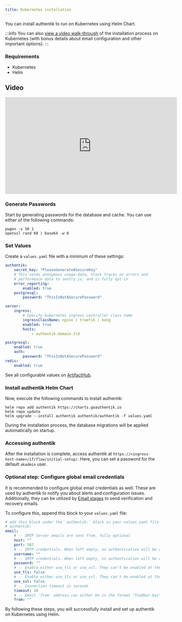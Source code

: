 ```yaml
---
title: Kubernetes installation
---
```


You can install authentik to run on Kubernetes using Helm Chart.

:::info
You can also [view a video walk-through](https://www.youtube.com/watch?v=O1qUbrk4Yc8) of the installation process on Kubernetes (with bonus details about email configuration and other important options).
:::

### Requirements

- Kubernetes
- Helm

## Video

<iframe width="560" height="315" src="https://www.youtube.com/embed/O1qUbrk4Yc8?si=hs-ZhbVk4Y-TW_Vw&amp;start=562" title="YouTube video player" frameborder="0" allow="accelerometer; autoplay; clipboard-write; encrypted-media; gyroscope; picture-in-picture; web-share" allowfullscreen></iframe>

### Generate Passwords

Start by generating passwords for the database and cache. You can use either of the following commands:

```shell
pwgen -s 50 1
openssl rand 60 | base64 -w 0
```

### Set Values

Create a `values.yaml` file with a minimum of these settings:

```yaml
authentik:
    secret_key: "PleaseGenerateASecureKey"
    # This sends anonymous usage-data, stack traces on errors and
    # performance data to sentry.io, and is fully opt-in
    error_reporting:
        enabled: true
    postgresql:
        password: "ThisIsNotASecurePassword"

server:
    ingress:
        # Specify kubernetes ingress controller class name
        ingressClassName: nginx | traefik | kong
        enabled: true
        hosts:
            - authentik.domain.tld

postgresql:
    enabled: true
    auth:
        password: "ThisIsNotASecurePassword"
redis:
    enabled: true
```

See all configurable values on [ArtifactHub](https://artifacthub.io/packages/helm/goauthentik/authentik).

### Install authentik Helm Chart

Now, execute the following commands to install authentik:

```shell
helm repo add authentik https://charts.goauthentik.io
helm repo update
helm upgrade --install authentik authentik/authentik -f values.yaml
```

During the installation process, the database migrations will be applied automatically on startup.

### Accessing authentik

After the installation is complete, access authentik at `https://<ingress-host-name>/if/flow/initial-setup/`. Here, you can set a password for the default `akadmin` user.

### Optional step: Configure global email credentials

It is recommended to configure global email credentials as well. These are used by authentik to notify you about alerts and configuration issues. Additionally, they can be utilized by [Email stages](../../add-secure-apps/flows-stages/stages/email/index.mdx) to send verification and recovery emails.

To configure this, append this block to your `values.yaml` file:

```yaml
# add this block under the `authentik:` block in your values.yaml file
# authentik:
email:
    # -- SMTP Server emails are sent from, fully optional
    host: ""
    port: 587
    # -- SMTP credentials. When left empty, no authentication will be done.
    username: ""
    # -- SMTP credentials. When left empty, no authentication will be done.
    password: ""
    # -- Enable either use_tls or use_ssl. They can't be enabled at the same time.
    use_tls: false
    # -- Enable either use_tls or use_ssl. They can't be enabled at the same time.
    use_ssl: false
    # -- Connection timeout in seconds
    timeout: 30
    # -- Email 'from' address can either be in the format "foo@bar.baz" or "authentik <foo@bar.baz>"
    from: ""
```

By following these steps, you will successfully install and set up authentik on Kubernetes using Helm.
